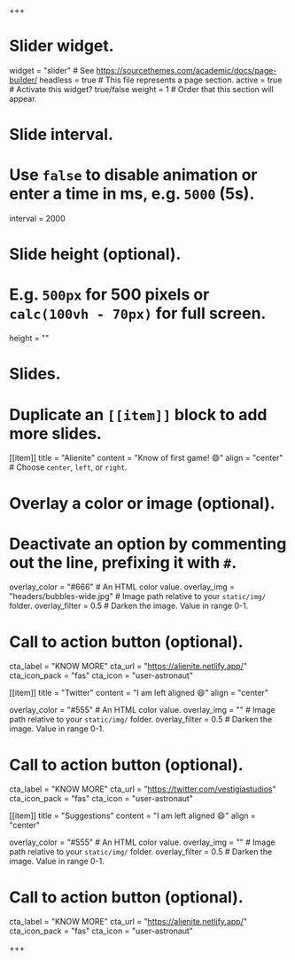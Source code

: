 +++
# Slider widget.
widget = "slider"  # See https://sourcethemes.com/academic/docs/page-builder/
headless = true  # This file represents a page section.
active = true  # Activate this widget? true/false
weight = 1  # Order that this section will appear.

# Slide interval.
# Use `false` to disable animation or enter a time in ms, e.g. `5000` (5s).
interval = 2000

# Slide height (optional).
# E.g. `500px` for 500 pixels or `calc(100vh - 70px)` for full screen.
height = ""

# Slides.
# Duplicate an `[[item]]` block to add more slides.
[[item]]
  title = "Alienite"
  content = "Know of first game! :smile:"
  align = "center"  # Choose `center`, `left`, or `right`.

  # Overlay a color or image (optional).
  #   Deactivate an option by commenting out the line, prefixing it with `#`.
  overlay_color = "#666"  # An HTML color value.
  overlay_img = "headers/bubbles-wide.jpg"  # Image path relative to your `static/img/` folder.
  overlay_filter = 0.5  # Darken the image. Value in range 0-1.

  # Call to action button (optional).
  cta_label = "KNOW MORE"
  cta_url = "https://alienite.netlify.app/"
  cta_icon_pack = "fas"
  cta_icon = "user-astronaut"

[[item]]
  title = "Twitter"
  content = "I am left aligned :smile:"
  align = "center"

  overlay_color = "#555"  # An HTML color value.
  overlay_img = ""  # Image path relative to your `static/img/` folder.
  overlay_filter = 0.5  # Darken the image. Value in range 0-1.
  
  # Call to action button (optional).
  cta_label = "KNOW MORE"
  cta_url = "https://twitter.com/vestigiastudios"
  cta_icon_pack = "fas"
  cta_icon = "user-astronaut"
  
  [[item]]
  title = "Suggestions"
  content = "I am left aligned :smile:"
  align = "center"

  overlay_color = "#555"  # An HTML color value.
  overlay_img = ""  # Image path relative to your `static/img/` folder.
  overlay_filter = 0.5  # Darken the image. Value in range 0-1.
  
  # Call to action button (optional).
  cta_label = "KNOW MORE"
  cta_url = "https://alienite.netlify.app/"
  cta_icon_pack = "fas"
  cta_icon = "user-astronaut"

+++
